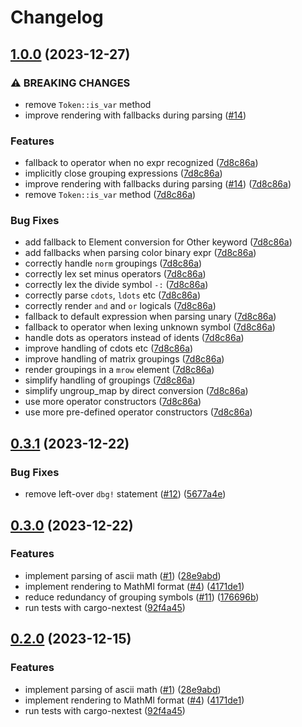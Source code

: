 # Changelog

## [1.0.0](https://github.com/nfejzic/mathemascii/compare/v0.3.1...v1.0.0) (2023-12-27)


### ⚠ BREAKING CHANGES

* remove `Token::is_var` method
* improve rendering with fallbacks during parsing ([#14](https://github.com/nfejzic/mathemascii/issues/14))

### Features

* fallback to operator when no expr recognized ([7d8c86a](https://github.com/nfejzic/mathemascii/commit/7d8c86acc63a2e8337f7108c6f6a5972719ff202))
* implicitly close grouping expressions ([7d8c86a](https://github.com/nfejzic/mathemascii/commit/7d8c86acc63a2e8337f7108c6f6a5972719ff202))
* improve rendering with fallbacks during parsing ([#14](https://github.com/nfejzic/mathemascii/issues/14)) ([7d8c86a](https://github.com/nfejzic/mathemascii/commit/7d8c86acc63a2e8337f7108c6f6a5972719ff202))
* remove `Token::is_var` method ([7d8c86a](https://github.com/nfejzic/mathemascii/commit/7d8c86acc63a2e8337f7108c6f6a5972719ff202))


### Bug Fixes

* add fallback to Element conversion for Other keyword ([7d8c86a](https://github.com/nfejzic/mathemascii/commit/7d8c86acc63a2e8337f7108c6f6a5972719ff202))
* add fallbacks when parsing color binary expr ([7d8c86a](https://github.com/nfejzic/mathemascii/commit/7d8c86acc63a2e8337f7108c6f6a5972719ff202))
* correctly handle `norm` groupings ([7d8c86a](https://github.com/nfejzic/mathemascii/commit/7d8c86acc63a2e8337f7108c6f6a5972719ff202))
* correctly lex set minus operators ([7d8c86a](https://github.com/nfejzic/mathemascii/commit/7d8c86acc63a2e8337f7108c6f6a5972719ff202))
* correctly lex the divide symbol `-:` ([7d8c86a](https://github.com/nfejzic/mathemascii/commit/7d8c86acc63a2e8337f7108c6f6a5972719ff202))
* correctly parse `cdots`, `ldots` etc ([7d8c86a](https://github.com/nfejzic/mathemascii/commit/7d8c86acc63a2e8337f7108c6f6a5972719ff202))
* correctly render `and` and `or` logicals ([7d8c86a](https://github.com/nfejzic/mathemascii/commit/7d8c86acc63a2e8337f7108c6f6a5972719ff202))
* fallback to default expression when parsing unary ([7d8c86a](https://github.com/nfejzic/mathemascii/commit/7d8c86acc63a2e8337f7108c6f6a5972719ff202))
* fallback to operator when lexing unknown symbol ([7d8c86a](https://github.com/nfejzic/mathemascii/commit/7d8c86acc63a2e8337f7108c6f6a5972719ff202))
* handle dots as operators instead of idents ([7d8c86a](https://github.com/nfejzic/mathemascii/commit/7d8c86acc63a2e8337f7108c6f6a5972719ff202))
* improve handling of cdots etc ([7d8c86a](https://github.com/nfejzic/mathemascii/commit/7d8c86acc63a2e8337f7108c6f6a5972719ff202))
* improve handling of matrix groupings ([7d8c86a](https://github.com/nfejzic/mathemascii/commit/7d8c86acc63a2e8337f7108c6f6a5972719ff202))
* render groupings in a `mrow` element ([7d8c86a](https://github.com/nfejzic/mathemascii/commit/7d8c86acc63a2e8337f7108c6f6a5972719ff202))
* simplify handling of groupings ([7d8c86a](https://github.com/nfejzic/mathemascii/commit/7d8c86acc63a2e8337f7108c6f6a5972719ff202))
* simplify ungroup_map by direct conversion ([7d8c86a](https://github.com/nfejzic/mathemascii/commit/7d8c86acc63a2e8337f7108c6f6a5972719ff202))
* use more operator constructors ([7d8c86a](https://github.com/nfejzic/mathemascii/commit/7d8c86acc63a2e8337f7108c6f6a5972719ff202))
* use more pre-defined operator constructors ([7d8c86a](https://github.com/nfejzic/mathemascii/commit/7d8c86acc63a2e8337f7108c6f6a5972719ff202))

## [0.3.1](https://github.com/nfejzic/mathemascii/compare/v0.3.0...v0.3.1) (2023-12-22)


### Bug Fixes

* remove left-over `dbg!` statement ([#12](https://github.com/nfejzic/mathemascii/issues/12)) ([5677a4e](https://github.com/nfejzic/mathemascii/commit/5677a4eb272cbdf0e327cba602214e58bbe71078))

## [0.3.0](https://github.com/nfejzic/mathemascii/compare/v0.2.0...v0.3.0) (2023-12-22)


### Features

* implement parsing of ascii math ([#1](https://github.com/nfejzic/mathemascii/issues/1)) ([28e9abd](https://github.com/nfejzic/mathemascii/commit/28e9abdb548060c496a83c9a5bec3723a3f3c5d4))
* implement rendering to MathMl format ([#4](https://github.com/nfejzic/mathemascii/issues/4)) ([4171de1](https://github.com/nfejzic/mathemascii/commit/4171de1ac6ea7c93537990bfca8c2ce13f7891d7))
* reduce redundancy of grouping symbols ([#11](https://github.com/nfejzic/mathemascii/issues/11)) ([176696b](https://github.com/nfejzic/mathemascii/commit/176696bd4f5a91951a373bdbf6cf0dba6cfdf2cc))
* run tests with cargo-nextest ([92f4a45](https://github.com/nfejzic/mathemascii/commit/92f4a45e07d149cf51b0eafcb04de7ee32eb5851))

## [0.2.0](https://github.com/nfejzic/mathemascii/compare/0.1.0...v0.2.0) (2023-12-15)


### Features

* implement parsing of ascii math ([#1](https://github.com/nfejzic/mathemascii/issues/1)) ([28e9abd](https://github.com/nfejzic/mathemascii/commit/28e9abdb548060c496a83c9a5bec3723a3f3c5d4))
* implement rendering to MathMl format ([#4](https://github.com/nfejzic/mathemascii/issues/4)) ([4171de1](https://github.com/nfejzic/mathemascii/commit/4171de1ac6ea7c93537990bfca8c2ce13f7891d7))
* run tests with cargo-nextest ([92f4a45](https://github.com/nfejzic/mathemascii/commit/92f4a45e07d149cf51b0eafcb04de7ee32eb5851))
